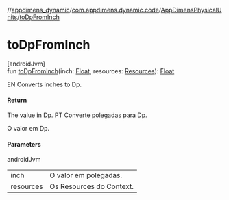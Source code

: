 //[appdimens_dynamic](../../../README.md)/[com.appdimens.dynamic.code](../README.md)/[AppDimensPhysicalUnits](README.md)/[toDpFromInch](to-dp-from-inch.md)

# toDpFromInch

[androidJvm]\
fun [toDpFromInch](to-dp-from-inch.md)(inch: [Float](https://kotlinlang.org/api/core/kotlin-stdlib/kotlin/-float/index.html), resources: [Resources](https://developer.android.com/reference/kotlin/android/content/res/Resources.html)): [Float](https://kotlinlang.org/api/core/kotlin-stdlib/kotlin/-float/index.html)

EN Converts inches to Dp.

#### Return

The value in Dp. PT Converte polegadas para Dp.

O valor em Dp.

#### Parameters

androidJvm

| | |
|---|---|
| inch | O valor em polegadas. |
| resources | Os Resources do Context. |